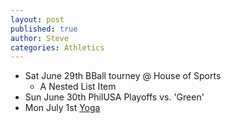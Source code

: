 ```yaml
---
layout: post
published: true
author: Steve
categories: Athletics
---
```


* Sat June 29th BBall tourney @ House of Sports
  * A Nested List Item
* Sun June 30th PhilUSA Playoffs vs. 'Green'
* Mon July 1st [Yoga](https://www.instagram.com/tvyogi)
 
  
